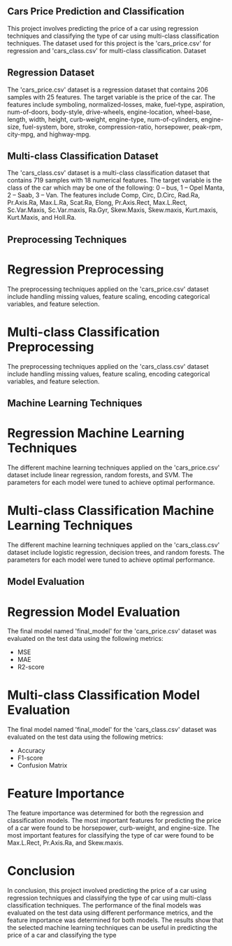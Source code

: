 ## Cars Price Prediction and Classification
This project involves predicting the price of a car using regression techniques and classifying the type of car using multi-class classification techniques. The dataset used for this project is the 'cars_price.csv' for regression and 'cars_class.csv' for multi-class classification.
Dataset
## Regression Dataset
The 'cars_price.csv' dataset is a regression dataset that contains 206 samples with 25 features. The target variable is the price of the car. The features include symboling, normalized-losses, make, fuel-type, aspiration, num-of-doors, body-style, drive-wheels, engine-location, wheel-base, length, width, height, curb-weight, engine-type, num-of-cylinders, engine-size, fuel-system, bore, stroke, compression-ratio, horsepower, peak-rpm, city-mpg, and highway-mpg.
## Multi-class Classification Dataset
The 'cars_class.csv' dataset is a multi-class classification dataset that contains 719 samples with 18 numerical features. The target variable is the class of the car which may be one of the following: 0 – bus, 1 – Opel Manta, 2 – Saab, 3 – Van. The features include Comp, Circ, D.Circ, Rad.Ra, Pr.Axis.Ra, Max.L.Ra, Scat.Ra, Elong, Pr.Axis.Rect, Max.L.Rect, Sc.Var.Maxis, Sc.Var.maxis, Ra.Gyr, Skew.Maxis, Skew.maxis, Kurt.maxis, Kurt.Maxis, and Holl.Ra.
## Preprocessing Techniques
# Regression Preprocessing
The preprocessing techniques applied on the 'cars_price.csv' dataset include handling missing values, feature scaling, encoding categorical variables, and feature selection.
# Multi-class Classification Preprocessing
The preprocessing techniques applied on the 'cars_class.csv' dataset include handling missing values, feature scaling, encoding categorical variables, and feature selection.
## Machine Learning Techniques
# Regression Machine Learning Techniques
The different machine learning techniques applied on the 'cars_price.csv' dataset include linear regression, random forests, and SVM. The parameters for each model were tuned to achieve optimal performance.
# Multi-class Classification Machine Learning Techniques
The different machine learning techniques applied on the 'cars_class.csv' dataset include logistic regression, decision trees, and random forests. The parameters for each model were tuned to achieve optimal performance.
## Model Evaluation
# Regression Model Evaluation
The final model named 'final_model' for the 'cars_price.csv' dataset was evaluated on the test data using the following metrics:
* MSE
* MAE
* R2-score
# Multi-class Classification Model Evaluation
The final model named 'final_model' for the 'cars_class.csv' dataset was evaluated on the test data using the following metrics:
* Accuracy
* F1-score
* Confusion Matrix
# Feature Importance
The feature importance was determined for both the regression and classification models. The most important features for predicting the price of a car were found to be horsepower, curb-weight, and engine-size. The most important features for classifying the type of car were found to be Max.L.Rect, Pr.Axis.Ra, and Skew.maxis.
# Conclusion
In conclusion, this project involved predicting the price of a car using regression techniques and classifying the type of car using multi-class classification techniques. The performance of the final models was evaluated on the test data using different performance metrics, and the feature importance was determined for both models. The results show that the selected machine learning techniques can be useful in predicting the price of a car and classifying the type

